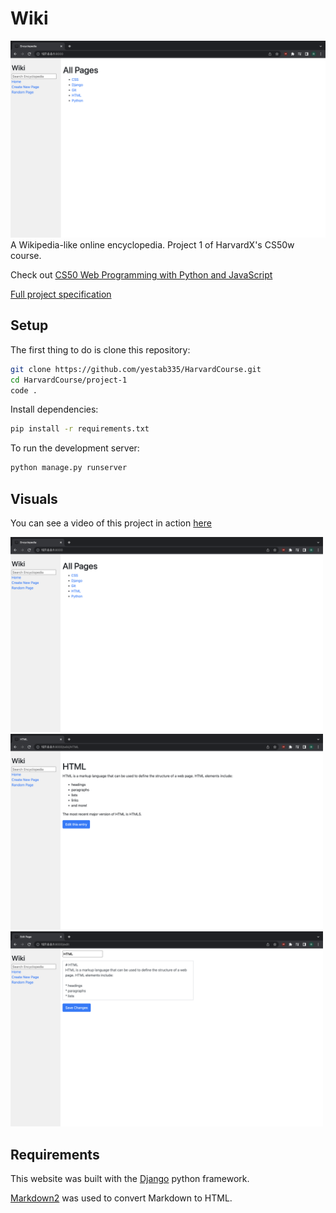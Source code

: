 # Wiki
![Website Preview](img/index.png)
A Wikipedia-like online encyclopedia. Project 1 of HarvardX's CS50w course.

Check out [CS50 Web Programming with Python and JavaScript](https://courses.edx.org/courses/course-v1:HarvardX+CS50W+Web/course/)

[Full project specification](https://cs50.harvard.edu/web/2020/projects/1/wiki/)

## Setup

The first thing to do is clone this repository:

```bash
git clone https://github.com/yestab335/HarvardCourse.git
cd HarvardCourse/project-1
code .
```

Install dependencies:
```bash
pip install -r requirements.txt
```

To run the development server:
```bash
python manage.py runserver
```
## Visuals

You can see a video of this project in action [here](https://youtu.be/2KJzmR9Hz_E)

<img src="img/index.png" width=500 />
<img src="img/entry.png" width=500 />
<img src="img/edit.png" width=500 />


## Requirements

This website was built with the [Django](https://github.com/django/django) python framework.

[Markdown2](https://github.com/trentm/python-markdown2) was used to convert Markdown to HTML.